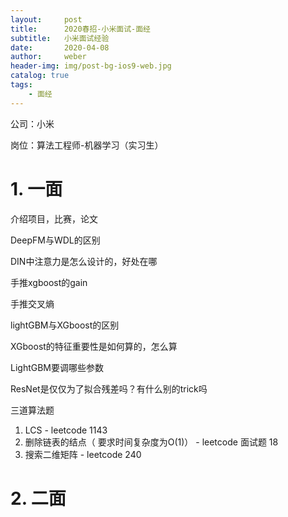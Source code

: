 ```yaml
---
layout:     post
title:      2020春招-小米面试-面经
subtitle:   小米面试经验
date:       2020-04-08
author:     weber
header-img: img/post-bg-ios9-web.jpg
catalog: true
tags:
    - 面经
---
```


公司：小米

岗位：算法工程师-机器学习（实习生）

# 1. 一面

介绍项目，比赛，论文

DeepFM与WDL的区别

DIN中注意力是怎么设计的，好处在哪

手推xgboost的gain

手推交叉熵

lightGBM与XGboost的区别

XGboost的特征重要性是如何算的，怎么算

LightGBM要调哪些参数

ResNet是仅仅为了拟合残差吗？有什么别的trick吗

三道算法题

1. LCS - leetcode 1143
2. 删除链表的结点（ 要求时间复杂度为O(1)） - leetcode 面试题 18
3. 搜索二维矩阵 - leetcode 240

# 2. 二面


